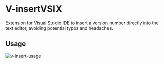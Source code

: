 # V-insertVSIX
Extension for Visual Studio IDE to insert a version number directly into the text editor, avoiding potential typos and headaches.

## Usage
![v-insert-usage](https://github.com/robertmaziar/V-insertVSIX/assets/24214614/6ca7d099-9499-4e46-a541-15dd2c136dda)
